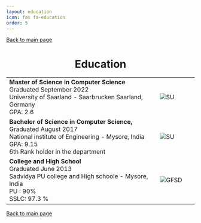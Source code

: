 ```yaml
---
layout: education
icon: fas fa-education
order: 5
---
```


[Back to main page](./../README.md)

<h1 align="center">Education</h1>
<table>

  <tr>
    <td width="80%">
      <b>Master of Science in Computer Science</b><br />
      Graduated September 2022<br />
      University of Saarland - Saarbrucken Saarland, Germany<br />
      GPA: 2.6<br />
    </td>
    <td><image alt="SU" src="../assets/images/uni-logo.png" /></td>
  </tr>

  <tr>
    <td>
      <b>Bachelor of Science in Computer Science, </b> <br /> 
      Graduated August 2017<br />
      National institute of Engineering - Mysore, India<br />
      GPA: 9.15<br />
      6th Rank holder in the department<br />
    </td>
    <td><image alt="SU" src="../assets/images/nie.png" /></td>
  </tr>



  <tr>
    <td>
      <b>College and High School</b> <br />
      Graduated June 2013<br />
      Sadvidya PU college and High schoole - Mysore, India<br />
      PU : 90% <br />
      SSLC: 97.3 % <br />
    </td>
    <td><image alt="GFSD" src="../assets/images/sadvidya.png" /></td>
  </tr>
  
</table>

[Back to main page](./../README.md)
